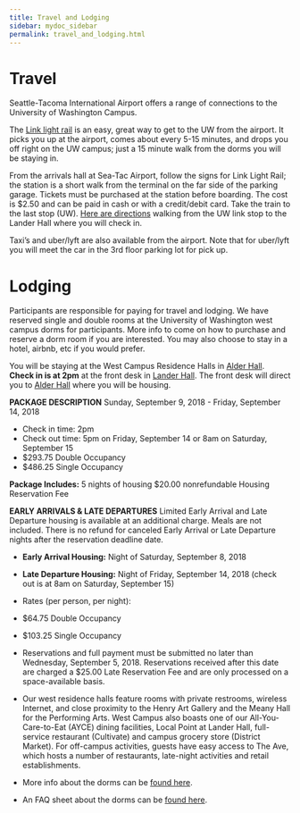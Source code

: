 ```yaml
---
title: Travel and Lodging
sidebar: mydoc_sidebar
permalink: travel_and_lodging.html
---
```


<!---
The meeting will happen in the [Odegaard Undergraduate Library](https://www.google.com/maps/place/Odegaard+Undergraduate+Library+(OUG)/@47.6564656,-122.3125347,17z/data=!3m1!4b1!4m5!3m4!1s0x549014f329bffff7:0x6efe7422cf2f2f93!8m2!3d47.656462!4d-122.310346) on the University of Washington campus. We will meet in the [Active Learning Classroom OUG 136](https://www.washington.edu/classroom/OUG+136).
--->

# Travel

Seattle-Tacoma International Airport offers a range of connections to the University of Washington Campus.

The [Link light rail](https://www.soundtransit.org/Schedules/Link-light-rail) is an easy, great way to get to the UW from the airport. It picks you up at the airport, comes about every 5-15 minutes, and drops you off right on the UW campus; just a 15 minute walk from the dorms you will be staying in.

From the arrivals hall at Sea-Tac Airport, follow the signs for Link Light Rail; the station is a short walk from the terminal on the far side of the parking garage. Tickets must be purchased at the station before boarding. The cost is $2.50 and can be paid in cash or with a credit/debit card. Take the train to the last stop (UW). [Here are directions](https://www.google.com/maps/dir/UW+%2F+Husky+Stadium+Link+Station,+Montlake+Boulevard+Northeast,+Seattle,+WA/Lander+Hall,+Northeast+Campus+Parkway,+Seattle,+WA/@47.6528701,-122.3174734,15z/data=!3m1!4b1!4m14!4m13!1m5!1m1!1s0x549014eca005d559:0x2a5b4b6f98dddc9c!2m2!1d-122.3037817!2d47.6498128!1m5!1m1!1s0x549014f3ba755af3:0x942b03c21f9cc45e!2m2!1d-122.3148976!2d47.655826!3e2) walking from the UW link stop to the Lander Hall where you will check in.

Taxi’s and uber/lyft are also available from the airport. Note that for uber/lyft you will meet the car in the 3rd floor parking lot for pick up.

# Lodging

Participants are responsible for paying for travel and lodging. We have reserved single and double rooms at the University of Washington west campus dorms for participants. More info to come on how to purchase and reserve a dorm room if you are interested. You may also choose to stay in a hotel, airbnb, etc if you would prefer.

<!---
The University of Washington maintains a list of hotels near campus on its [website](http://fyp.washington.edu/getting-started-at-the-university-of-washington/transportation-options/hotel-accommodations/).
--->
You will be staying at the West Campus Residence Halls in [Alder Hall](https://hfs.uw.edu/Live/Housing-Locations/Alder-Hall). 
**Check in is at 2pm** at the front desk in [Lander Hall](https://www.google.com/maps/place/Lander+Hall/@47.655878,-122.31524,15z/data=!4m5!3m4!1s0x0:0xccf338a83d26e753!8m2!3d47.655878!4d-122.3152398?hl=en-US). The front desk will direct you to [Alder Hall](https://www.google.com/maps/place/Alder+Hall,+1315+NE+Campus+Pkwy,+Seattle,+WA+98105/@47.6558003,-122.3160943,17z/data=!3m1!4b1!4m5!3m4!1s0x549014f3abe36e05:0xe31f6b19dc9d1dac!8m2!3d47.6558003!4d-122.3139056) where you will be housing.

**PACKAGE DESCRIPTION**
Sunday, September 9, 2018 - Friday, September 14, 2018
- Check in time: 2pm
- Check out time: 5pm on Friday, September 14 or 8am on Saturday, September 15
- $293.75 Double Occupancy
- $486.25 Single Occupancy

**Package Includes:**
5 nights of housing
$20.00 nonrefundable Housing Reservation Fee

**EARLY ARRIVALS & LATE DEPARTURES**
Limited Early Arrival and Late Departure housing is available at an additional charge. Meals are not included. There is no refund for canceled Early Arrival or Late Departure nights after the reservation deadline date.
- **Early Arrival Housing:** Night of Saturday, September 8, 2018
- **Late Departure Housing:** Night of Friday, September 14, 2018 (check out is at 8am on Saturday, September 15)
- Rates (per person, per night):
- $64.75 Double Occupancy
- $103.25 Single Occupancy

- Reservations and full payment must be submitted no later than Wednesday, September 5, 2018. Reservations received after this date are charged a $25.00 Late Reservation Fee and are only processed on a space-available basis.
- Our west residence halls feature rooms with private restrooms, wireless Internet, and close proximity to the Henry Art Gallery and the Meany Hall for the Performing Arts. West Campus also boasts one of our All-You-Care-to-Eat (AYCE) dining facilities, Local Point at Lander Hall, full-service restaurant (Cultivate) and campus grocery store (District Market). For off-campus activities, guests have easy access to The Ave, which hosts a number of restaurants, late-night activities and retail establishments.
- More info about the dorms can be [found here](https://hfs.uw.edu/Conference-Services/Conference-Guests).
- An FAQ sheet about the dorms can be [found here](https://hfs.uw.edu/getmedia/750942d5-7fd9-4f0f-8d0a-327cd3100fb0/Guest-FAQ.pdf.aspx).
